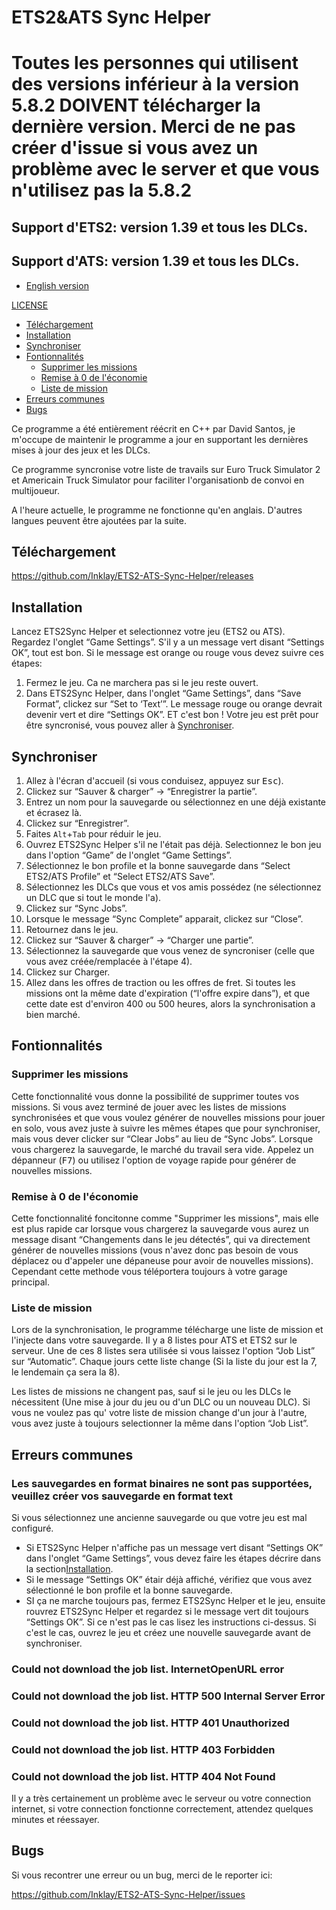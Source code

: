 # ETS2&ATS Sync Helper

# Toutes les personnes qui utilisent des versions inférieur à la version 5.8.2 DOIVENT télécharger la dernière version. Merci de ne pas créer d'issue si vous avez un problème avec le server et que vous n'utilisez pas la 5.8.2

## Support d'ETS2: version 1.39 et tous les DLCs.
## Support d'ATS: version 1.39 et tous les DLCs.
* [English version](README.md)

[LICENSE](LICENSE.md)

* [Téléchargement](#téléchargement)
* [Installation](#installation-up)
* [Synchroniser](#synchroniser)
* [Fontionnalités](#fontionnalités)
  * [Supprimer les missions](#supprimer-les-missions)
  * [Remise à 0 de l'économie](#remise-à-0-de-l'économie)
  * [Liste de mission](#liste-de-mission)
* [Erreurs communes](#erreurs-communes)
* [Bugs](#bugs)

Ce programme a été entièrement réécrit en C++ par David Santos, je m'occupe de maintenir le programme a jour en supportant les dernières mises à jour des jeux et les DLCs.

Ce programme syncronise votre liste de travails sur Euro Truck Simulator 2 et Americain Truck Simulator pour faciliter l'organisationb de convoi en multijoueur.

A l'heure actuelle, le programme ne fonctionne qu'en anglais. D'autres langues peuvent être ajoutées par la suite.

## Téléchargement
https://github.com/Inklay/ETS2-ATS-Sync-Helper/releases

## Installation
Lancez ETS2Sync Helper et selectionnez votre jeu (ETS2 ou ATS). Regardez l'onglet “Game Settings”. S'il y a un message vert disant “Settings OK”, tout est bon. Si le message est orange ou rouge vous devez suivre ces étapes:
1. Fermez le jeu. Ca ne marchera pas si le jeu reste ouvert.
2. Dans ETS2Sync Helper, dans l'onglet “Game Settings”, dans “Save Format”, clickez sur “Set to ‘Text’”. Le message rouge ou orange devrait devenir vert et dire “Settings OK”. ET c'est bon ! Votre jeu est prêt pour être syncronisé, vous pouvez aller à [Synchroniser](#how-to-sync).


## Synchroniser
1. Allez à l'écran d'accueil (si vous conduisez, appuyez sur <kbd>Esc</kbd>).
2. Clickez sur “Sauver & charger” → “Enregistrer la partie”.
3. Entrez un nom pour la sauvegarde ou sélectionnez en une déjà existante et écrasez là.
4. Clickez sur “Enregistrer”.
5. Faites `Alt`+`Tab` pour réduir le jeu.
6. Ouvrez ETS2Sync Helper s'il ne l'était pas déjà. Selectionnez le bon jeu dans l'option “Game” de l'onglet “Game Settings”.
7. Sélectionnez le bon profile et la bonne sauvegarde dans “Select ETS2/ATS Profile” et “Select ETS2/ATS Save”.
8. Sélectionnez les DLCs que vous et vos amis possédez (ne sélectionnez un DLC que si tout le monde l'a).
9. Clickez sur “Sync Jobs”.
10. Lorsque le message “Sync Complete” apparait, clickez sur “Close”.
11. Retournez dans le jeu.
12. Clickez sur “Sauver & charger” → “Charger une partie”.
13. Sélectionnez la sauvegarde que vous venez de syncroniser (celle que vous avez créée/remplacée à l'étape 4).
14. Clickez sur Charger.
15. Allez dans les offres de traction ou les offres de fret. Si toutes les missions ont la même date d'expiration (“l'offre expire dans”), et que cette date est d'environ 400 ou 500 heures, alors la synchronisation a bien marché.

## Fontionnalités
### Supprimer les missions
Cette fonctionnalité vous donne la possibilité de supprimer toutes vos missions. Si vous avez terminé de jouer avec les listes de missions synchronisées et que vous voulez générer de nouvelles missions pour jouer en solo, vous avez juste à suivre les mêmes étapes que pour synchroniser, mais vous dever clicker sur “Clear Jobs” au lieu de “Sync Jobs”. Lorsque vous chargerez la sauvegarde, le marché du travail sera vide. Appelez un dépanneur (<kbd>F7</kbd>) ou utilisez l'option de voyage rapide pour générer de nouvelles missions.

### Remise à 0 de l'économie
Cette fonctionnalité foncitonne comme "Supprimer les missions", mais elle est plus rapide car lorsque vous chargerez la sauvegarde vous aurez un message disant “Changements dans le jeu détectés”, qui va directement générer de nouvelles missions (vous n'avez donc pas besoin de vous déplacez ou d'appeler une dépaneuse pour avoir de nouvelles missions). Cependant cette methode vous téléportera toujours à votre garage principal.

### Liste de mission
Lors de la synchronisation, le programme télécharge une liste de mission et l'injecte dans votre sauvegarde. Il y a 8 listes pour ATS et ETS2 sur le serveur. Une de ces 8 listes sera utilisée si vous laissez l'option “Job List” sur “Automatic”. Chaque jours cette liste change (Si la liste du jour est la 7, le lendemain ça sera la 8).

Les listes de missions ne changent pas, sauf si le jeu ou les DLCs le nécessitent (Une mise à jour du jeu ou d'un DLC ou un nouveau DLC). Si vous ne voulez pas qu' votre liste de mission change d'un jour à l'autre, vous avez juste à toujours selectionner la même dans l'option “Job List”.

## Erreurs communes

### Les sauvegardes en format binaires ne sont pas supportées, veuillez créer vos sauvegarde en format text
Si vous sélectionnez une ancienne sauvegarde ou que votre jeu est mal configuré.  
* Si ETS2Sync Helper n'affiche pas un message vert disant “Settings OK” dans l'onglet “Game Settings”, vous devez faire les étapes décrire dans la section[Installation](#setting-up).
* Si le message “Settings OK” étair déjà affiché, vérifiez que vous avez sélectionné le bon profile et la bonne sauvegarde.
* SI ça ne marche toujours pas, fermez ETS2Sync Helper et le jeu, ensuite rouvrez ETS2Sync Helper et regardez si le message vert dit toujours “Settings OK”. Si ce n'est pas le cas lisez les instructions ci-dessus. Si c'est le cas, ouvrez le jeu et créez une nouvelle sauvegarde avant de synchroniser.

### Could not download the job list. InternetOpenURL error
### Could not download the job list. HTTP 500 Internal Server Error
### Could not download the job list. HTTP 401 Unauthorized
### Could not download the job list. HTTP 403 Forbidden
### Could not download the job list. HTTP 404 Not Found
Il y a très certainement un problème avec le serveur ou votre connection internet, si votre connection fonctionne correctement, attendez quelques minutes et réessayer.

## Bugs
Si vous recontrer une erreur ou un bug, merci de le reporter ici:

https://github.com/Inklay/ETS2-ATS-Sync-Helper/issues
